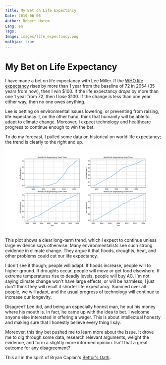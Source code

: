 ```yaml
---
Title: My Bet on Life Expectancy
Date: 2019-06-06
Author: Robert Hatem
Lang: en
Tags:
Image: images/life_expectancy.png
mathjax: true
---
```


# My Bet on Life Expectancy

I have made a bet on life expectancy with Lee Miller. If the [WHO life expectancy](https://www.who.int/gho/mortality_burden_disease/life_tables/situation_trends/en/) rises by more than 1 year from the baseline of 72 in 2054 (35 years from now), then I win $100. If the life expectancy _drops_ by more than one 1 year from 72, then I lose $100. If the change is less than one year either way, then no one owes anything. 

Lee is betting on environmental issues lowering, or preventing from raising, life expectancy. I, on the other hand, think that humanity will be able to adapt to climate change. Moreover, I expect technology and healthcare progress to continue enough to win the bet.

To do my forecast, I pulled some data on historical on world life expectancy; the trend is clearly to the right and up.

![Historical Life Expectancy](/images/life_expectancy.png)

This plot shows a clear long-term trend, which I expect to continue unless large evidence says otherwise. Many environmentalists see such strong evidence in climate change. They argue it that floods, droughts, heat, and other problems could cut our life expectancy.

I don't see it though; people will adapt. If floods increase, people will to higher ground. If droughts occur, people will move or get food elsewhere. If extreme temperatures rise to deadly levels, people will buy AC. I'm not saying climate change won't have large effects, or will be harmless, I just don't think they will result it shorter life expectancy. Summed over all people, we will adapt, and the usual progress of technology will continue to increase our longevity.

Disagree? Lee did, and being an especially honest man, he put his money where his mouth is. In fact, he came up with the idea to bet. I welcome anyone else interested in offering a wager. This is about intellectual honesty and making sure that I honestly believe every thing I say.

Moreover, this tiny bet pushed me to learn more about the issue. It drove me to dig through some data, research relevant arguments, weight the evidence, and form a slightly more informed opinion. Isn't that a great outcome for any disagreement?

This all in the spirit of Bryan Caplan's [Bettor's Oath](http://www.econlib.org/archives/2012/05/the_bettors_oat.html).
